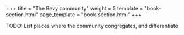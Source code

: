 +++
title = "The Bevy community"
weight = 5
template = "book-section.html"
page_template = "book-section.html"
+++

TODO: List places where the community congregates, and differentiate
